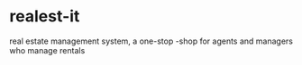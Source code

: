 # realest-it
real estate management system, a one-stop -shop for agents and managers who manage rentals
